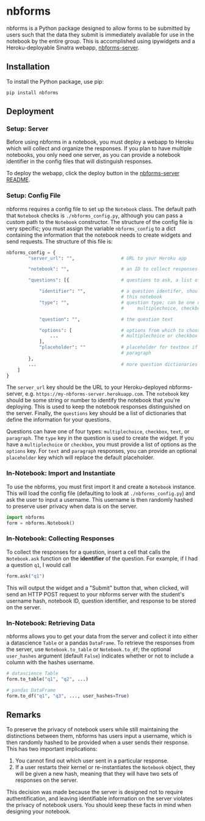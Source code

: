 # nbforms

nbforms is a Python package designed to allow forms to be submitted by users such that the data they submit is immediately available for use in the notebook by the entire group. This is accomplished using ipywidgets and a Heroku-deployable Sinatra webapp, [nbforms-server](https://github.com/chrispyles/nbforms-server).

## Installation

To install the Python package, use pip:

```
pip install nbforms
```

## Deployment

### Setup: Server

Before using nbforms in a notebook, you must deploy a webapp to Heroku which will collect and organize the responses. If you plan to have multiple notebooks, you only need one server, as you can provide a notebook identifier in the config files that will distinguish responses.

To deploy the webapp, click the deploy button in the [nbforms-server README](https://github.com/chrispyles/nbforms-server).

### Setup: Config File

nbforms requires a config file to set up the `Notebook` class. The default path that `Notebook` checks is `./nbforms_config.py`, although you can pass a custom path to the `Notebook` constructor. The structure of the config file is very specific; you must assign the variable `nbforms_config` to a dict containing the information that the notebook needs to create widgets and send requests. The structure of this file is:

```python
nbforms_config = {
		"server_url": "",        		  # URL to your Heroku app

		"notebook": "",  		 		  # an ID to collect responses

		"questions": [{					  # questions to ask, a list of dicts

			"identifier": "",   		  # a question identifer, should be unique within
										  # this notebook
			"type": "",					  # question type; can be one of:
										  # 	multiplechoice, checkbox, text, paragraph

			"question": "",				  # the question text

			"options": [				  # options from which to choose if type is 
				...						  # multiplechoice or checkbox
			],
			"placeholder": ""			  # placeholder for textbox if type is text or
										  # paragraph
		}, 
		...								  # more question dictionaries
	]
}
```

The `server_url` key should be the URL to your Heroku-deployed nbforms-server, e.g. `https://my-nbforms-server.herokuapp.com`. The `notebook` key should be some string or number to identify the notebook that you're deploying. This is used to keep the notebook responses distinguished on the server. Finally, the `questions` key should be a list of dictionaries that define the information for your questions.

Questions can have one of four types: `multiplechoice`, `checkbox`, `text`, or `paragraph`. The `type` key in the question is used to create the widget. If you have a `multiplechoice` or `checkbox`, you must provide a list of options as the `options` key. For `text` and `paragraph` responses, you can provide an optional `placeholder` key which will replace the default placeholder.

### In-Notebook: Import and Instantiate

To use the nbforms, you must first import it and create a `Notebook` instance. This will load the config file (defaulting to look at `./nbforms_config.py`) and ask the user to input a username. This username is then randomly hashed to preserve user privacy when data is on the server.

```python
import nbforms
form = nbforms.Notebook()
```

### In-Notebook: Collecting Responses

To collect the responses for a question, insert a cell that calls the `Notebook.ask` function on the **identifier** of the question. For example, if I had a question `q1`, I would call

```python
form.ask("q1")
```

This will output the widget and a "Submit" button that, when clicked, will send an HTTP POST request to your nbforms server with the student's username hash, notebook ID, question identifier, and response to be stored on the server.

### In-Notebook: Retrieving Data

nbforms allows you to get your data from the server and collect it into either a datascience `Table` or a pandas `DataFrame`. To retrieve the responses from the server, use `Notebook.to_table` or `Notebook.to_df`; the optional `user_hashes` argument (default `False`) indicates whether or not to include a column with the hashes username.

```python
# datascience Table
form.to_table("q1", "q2", ...)

# pandas DataFrame
form.to_df("q1", "q3", ..., user_hashes=True)
```

## Remarks

To preserve the privacy of notebook users while still maintaining the distinctions between them, nbforms has users input a username, which is then randomly hashed to be provided when a user sends their response. This has two important implications:
1. You cannot find out which user sent in a particular response.
2. If a user restarts their kernel or re-instantiates the `Notebook` object, they will be given a new hash, meaning that they will have two sets of responses on the server.

This decision was made because the server is designed not to require authentification, and leaving identifiable information on the server violates the privacy of notebook users. You should keep these facts in mind when designing your notebook.
